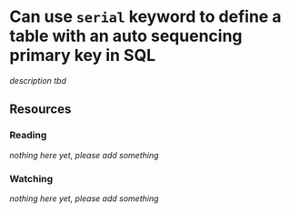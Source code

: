 # Can use `serial` keyword to define a table with an auto sequencing primary key in SQL
_description tbd_
## Resources
### Reading
_nothing here yet, please add something_
### Watching
_nothing here yet, please add something_
